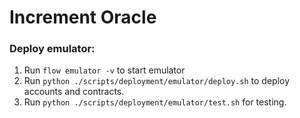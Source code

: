 # Increment Oracle


### Deploy emulator:
1. Run `flow emulator -v` to start emulator
2. Run `python ./scripts/deployment/emulator/deploy.sh` to deploy accounts and contracts.
3. Run `python ./scripts/deployment/emulator/test.sh` for testing.

